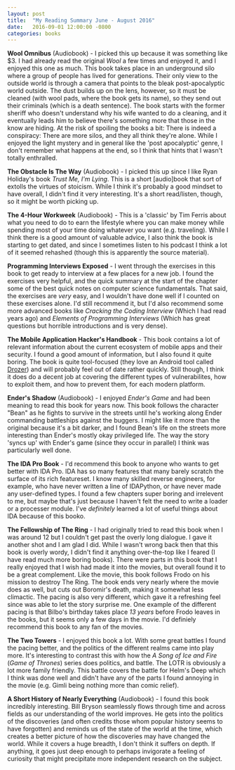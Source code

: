 ```yaml
---
layout: post
title:  "My Reading Summary June - August 2016"
date:   2016-09-01 12:00:00 -0800
categories: books
---
```


**Wool Omnibus** (Audiobook) - I picked this up because it was something like $3. I had already read the original _Wool_ a few times and enjoyed it, and I enjoyed this one as much. This book takes place in an underground silo where a group of people has lived for generations. Their only view to the outside world is through a camera that points to the bleak post-apocalyptic world outside. The dust builds up on the lens, however, so it must be cleaned (with wool pads, where the book gets its name), so they send out their criminals (which is a death sentence). The book starts with the former sheriff who doesn't understand why his wife wanted to do a cleaning, and it eventually leads him to believe there's something more that those in the know are hiding. At the risk of spoiling the books a bit: There is indeed a conspiracy: There are more silos, and they all think they're alone. While I enjoyed the light mystery and in general like the 'post apocalyptic' genre, I don't remember what happens at the end, so I think that hints that I wasn't totally enthralled.

**The Obstacle Is The Way** (Audiobook) - I picked this up since I like Ryan Holiday's book _Trust Me, I'm Lying_. This is a short [audio]book that sort of extolls the virtues of stoicism. While I think it's probably a good mindset to have overall, I didn't find it very interesting. It's a short read/listen, though, so it might be worth picking up.

**The 4-Hour Workweek** (Audiobook) - This is a 'classic' by Tim Ferris about what you need to do to earn the lifestyle where you can make money while spending most of your time doing whatever you want (e.g. traveling). While I think there is a good amount of valuable advice, I also think the book is starting to get dated, and since I sometimes listen to his podcast I think a lot of it seemed rehashed (though this is apparently the source material).

**Programming Interviews Exposed** - I went through the exercises in this book to get ready to interview at a few places for a new job. I found the exercises very helpful, and the quick summary at the start of the chapter some of the best quick notes on computer science fundamentals. That said, the exercises are _very_ easy, and I wouldn't have done well if I counted on these exercises alone. I'd still recommend it, but I'd also recommend some more advanced books like _Cracking the Coding Interview_ (Which I had read years ago) and _Elements of Programming Interviews_ (Which has great questions but horrible introductions and is very dense).

**The Mobile Application Hacker's Handbook** - This book contains a lot of relevant information about the current ecosystem of mobile apps and their security. I found a good amount of information, but I also found it quite boring. The book is quite tool-focused (they love an Android tool called [Drozer](https://labs.mwrinfosecurity.com/tools/drozer)) and will probably feel out of date rather quickly. Still though, I think it does do a decent job at covering the different types of vulnerabilites, how to exploit them, and how to prevent them, for each modern platform.

**Ender's Shadow** (Audiobook) - I enjoyed _Ender's Game_ and had been meaning to read this book for years now. This book follows the character "Bean" as he fights to survive in the streets until he's working along Ender commanding battleships against the buggers. I might like it more than the original because it's a bit darker, and I found Bean's life on the streets more interesting than Ender's mostly okay privileged life. The way the story 'syncs up' with Ender's game (since they occur in parallel) I think was particularly well done.

**The IDA Pro Book** - I'd recommend this book to anyone who wants to get better with IDA Pro. IDA has so many features that many barely scratch the surface of its rich featureset. I know many skilled reverse engineers, for example, who have never written a line of IDAPython, or have never made any user-defined types. I found a few chapters super boring and irrelevent to me, but maybe that's just because I haven't felt the need to write a loader or a processer module. I've _definitely_ learned a lot of useful things about IDA because of this booko.

**The Fellowship of The Ring** - I had originally tried to read this book when I was around 12 but I couldn't get past the overly long dialogue. I gave it another shot and I am glad I did. While I wasn't wrong back then that this book is overly wordy, I didn't find it anything over-the-top like I feared (I have read much more boring books). There were parts in this book that I really enjoyed that I wish had made it into the movies, but overall found it to be a great complement. Like the movie, this book follows Frodo on his mission to destroy The Ring. The book ends very nearly where the movie does as well, but cuts out Boromir's death, making it somewhat less climactic. The pacing is also very different, which gave it a refreshing feel since was able to let the story surprise me. One example of the different pacing is that Bilbo's birthday takes place _13 years_ before Frodo leaves in the books, but it seems only a few days in the movie. I'd definiely recommend this book to any fan of the movies.

**The Two Towers** - I enjoyed this book a lot. With some great battles I found the pacing better, and the politics of the different realms came into play more. It's interesting to contrast this with how the _A Song of Ice and Fire_ (_Game of Thrones_) series does politics, and battle. The LOTR is obviously a lot more family friendly. This battle covers the battle for Helm's Deep which I think was done well and didn't have any of the parts I found annoying in the movie (e.g. Gimli being nothing more than comic relief).

**A Short History of Nearly Everything** (Audiobook) - I found this book incredibly interesting. Bill Bryson seamlessly flows through time and across fields as our understanding of the world improves. He gets into the politics of the discoveries (and often credits those whom popular history seems to have forgotten) and reminds us of the state of the world at the time, which creates a better picture of how the discoveries may have changed the world. While it covers a huge breadth, I don't think it suffers on depth. If anything, it goes just deep enough to perhaps invigorate a feeling of curiosity that might precipitate more independent research on the subject.
